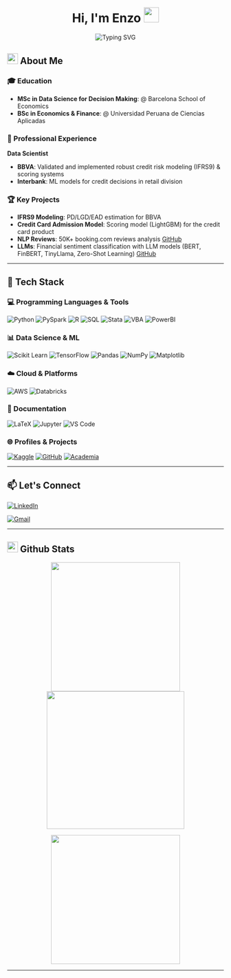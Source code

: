 <h1 align="center">Hi, I'm Enzo <img src="https://media.giphy.com/media/hvRJCLFzcasrR4ia7z/giphy.gif" width="35"></h1>

<div align="center">
  
![Typing SVG](https://readme-typing-svg.herokuapp.com?font=ROBOT&size=25&color=00CED1&background=000000&center=true&vCenter=true&width=490&lines=%3E+Welcome+to+my+GitHub+profile!)

</div>

## <img src="https://c.tenor.com/NCRHhqkXrJYAAAAi/programmers-go-internet.gif" width="25"> <b>About Me</b>

### 🎓 Education
- **MSc in Data Science for Decision Making**: @ Barcelona School of Economics
- **BSc in Economics & Finance**: @ Universidad Peruana de Ciencias Aplicadas

### 💼 Professional Experience
**Data Scientist**  
- **BBVA**: Validated and implemented robust credit risk modeling (IFRS9) & scoring systems
- **Interbank**: ML models for credit decisions in retail division

### 🏆 Key Projects

- **IFRS9 Modeling**: PD/LGD/EAD estimation for BBVA  
- **Credit Card Admission Model**: Scoring model  (LightGBM) for the credit card product
- **NLP Reviews**: 50K+ booking.com reviews analysis [GitHub](https://github.com/Enzo280100)
- **LLMs**: Financial sentiment classification with LLM models (BERT, FinBERT, TinyLlama, Zero-Shot Learning) [GitHub](https://github.com/victorsobottka/nlp_finalproject_2025/tree/main)
---

## 🚀 Tech Stack 

### 💻 Programming Languages & Tools 
![Python](https://img.shields.io/badge/Python-3670A0?style=for-the-badge&logo=python&logoColor=ffdd54) ![PySpark](https://img.shields.io/badge/PySpark-FDEE21?style=for-the-badge&logo=apachespark&logoColor=black)  ![R](https://img.shields.io/badge/R-276DC3?style=for-the-badge&logo=r&logoColor=white) ![SQL](https://img.shields.io/badge/SQL-4479A1?style=for-the-badge&logo=postgresql&logoColor=white) ![Stata](https://img.shields.io/badge/Stata-1E5F8B?style=for-the-badge&logo=stata&logoColor=white) ![VBA](https://img.shields.io/badge/Excel(VBA)-217346?style=for-the-badge&logo=microsoftexcel&logoColor=white) ![PowerBI](https://img.shields.io/badge/Power_BI-F2C811?style=for-the-badge&logo=powerbi&logoColor=black)

### 📊 Data Science & ML
![Scikit Learn](https://img.shields.io/badge/scikit--learn-F7931E?style=for-the-badge&logo=scikit-learn&logoColor=white) ![TensorFlow](https://img.shields.io/badge/TensorFlow-FF6F00?style=for-the-badge&logo=tensorflow&logoColor=white) ![Pandas](https://img.shields.io/badge/pandas-150458?style=for-the-badge&logo=pandas&logoColor=white) ![NumPy](https://img.shields.io/badge/Numpy-013243?style=for-the-badge&logo=numpy&logoColor=white) ![Matplotlib](https://img.shields.io/badge/Matplotlib-ffffff?style=for-the-badge&logo=matplotlib&logoColor=black)


<!-- ### 🔧 Frameworks  
![FastAPI](https://img.shields.io/badge/FastAPI-005571?style=for-the-badge&logo=fastapi) ![MLflow](https://img.shields.io/badge/MLflow-0194E2?style=for-the-badge&logo=mlflow&logoColor=white) ![Streamlit](https://img.shields.io/badge/Streamlit-FF4B4B?style=for-the-badge&logo=streamlit&logoColor=white)  -->
 
### ☁️ Cloud & Platforms 
![AWS](https://img.shields.io/badge/AWS-FF9900?style=for-the-badge&logo=amazon-aws&logoColor=white) ![Databricks](https://img.shields.io/badge/Databricks-E67225?style=for-the-badge&logo=databricks&logoColor=white)

### 📝 Documentation 
![LaTeX](https://img.shields.io/badge/LaTeX-008080?style=for-the-badge&logo=latex&logoColor=white) ![Jupyter](https://img.shields.io/badge/Jupyter-F37626?style=for-the-badge&logo=jupyter&logoColor=white) ![VS Code](https://img.shields.io/badge/VS_Code-007ACC?style=for-the-badge&logo=visual-studio-code&logoColor=white)

### 🌐 Profiles & Projects
[![Kaggle](https://img.shields.io/badge/Kaggle-20BEFF?style=for-the-badge&logo=Kaggle&logoColor=white)](https://www.kaggle.com/enzoinfantesbse) [![GitHub](https://img.shields.io/badge/GitHub-181717?style=for-the-badge&logo=github&logoColor=white)](https://github.com/Enzo280100) [![Academia](https://img.shields.io/badge/Academia-fff?style=for-the-badge&logo=academia&logoColor=black)](https://upc-pe.academia.edu/EnzoInfantes)
  
---

## 📫 Let's Connect
[![LinkedIn](https://img.shields.io/badge/LinkedIn-0077B5?style=for-the-badge&logo=linkedin&logoColor=white)](https://www.linkedin.com/in/enzo-infantes/)

[![Gmail](https://img.shields.io/badge/Gmail-enzo.infantes28@gmail.com-D14836?style=for-the-badge&logo=gmail&logoColor=white&labelColor=red)](mailto:enzo.infantes28@gmail.com)

---

## <img src="https://media.giphy.com/media/iY8CRBdQXODJSCERIr/giphy.gif" width="25"> <b>Github Stats</b>

<p align="center">
  <a href="https://github.com/Enzo280100">
    <img width="300" src="https://github-readme-stats.vercel.app/api?username=Enzo280100&theme=tokyonight&show_icons=true&hide_border=true&count_private=true&include_all_commits=true">
    <img width="320" src="https://github-readme-streak-stats.herokuapp.com/?user=Enzo280100&theme=tokyonight&fire=FF801F&currStreakNum=FFBE69&hide_border=true">
  </a>
</p>

<p align="center">
  <a href="https://github.com/Enzo280100?tab=repositories">
    <img width="300" src="https://github-readme-stats.vercel.app/api/top-langs/?username=Enzo280100&theme=tokyonight&layout=compact&langs_count=8&hide_border=true&exclude_repo=github-readme-stats">
  </a>
</p>

-----
